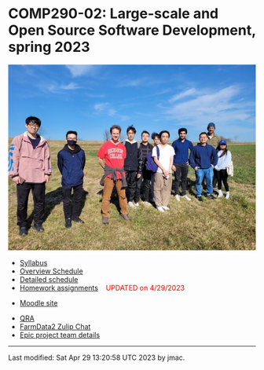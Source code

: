 # COMP290-02: Large-scale and Open Source Software Development, spring 2023


![farm visit](comp290-farm-visit.jpg)


* [Syllabus](syllabus-1-24-2023.docx)
* [Overview Schedule](schedule-3-27-2023.xlsx)  <!-- &nbsp;&nbsp;&nbsp;<font color="red">UPDATED on 3/27/2023</font>  -->
* [Detailed schedule](resources)
* [Homework assignments](hw) &nbsp;&nbsp;&nbsp;<font color="red">UPDATED on 4/29/2023</font> 
<!-- * [Instructor's office -->
<!--   hours](https://users.dickinson.edu/~jmac/office-hours.html) -->
<!-- * [CS help room](help-room.md) -->
* [Moodle site](https://lms.dickinson.edu/course/view.php?id=49702)
<!-- * [Zoom -->
<!--   details](https://lms.dickinson.edu/mod/page/view.php?id=1068256) for -->
<!--   occasions when class is online -->
<!-- * [Recordings of some -->
<!--   classes](https://lms.dickinson.edu/mod/page/view.php?id=1068255) -->
<!-- * [FarmData2 GitHub -->
<!--   Repository](https://github.com/DickinsonCollege/FarmData2) -->
* [QRA](qra.md)
* [FarmData2 Zulip Chat](https://farmdata2.zulipchat.com)
* [Epic project team details](epic-team-details.md)
<!-- * [Acknowledgment](acknowledgment.md) -->

----
Last modified: Sat Apr 29 13:20:58 UTC 2023 by jmac.
